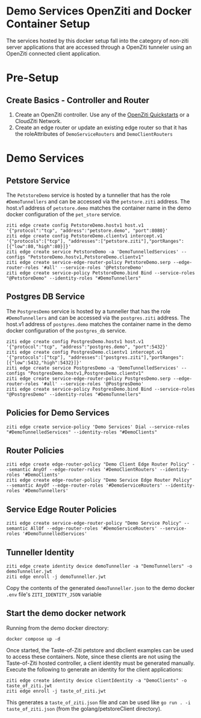 # Demo Services OpenZiti and Docker Container Setup

The services hosted by this docker setup fall into the category of non-ziti server applications that are accessed
through a OpenZiti tunneler using an OpenZiti connected client application. 

# Pre-Setup

## Create Basics - Controller and Router
1. Create an OpenZiti controller.  Use any of the [OpenZiti Quickstarts](https://openziti.io/docs/learn/quickstarts/network/hosted) or a CloudZiti Network.
1. Create an edge router or update an existing edge router so that it has the roleAttributes of `DemoServiceRouters` and `DemoClientRouters`

# Demo Services

## Petstore Service
The `PetstoreDemo` service is hosted by a tunneller that has the role `#DemoTunnellers` and can be accessed via the `petstore.ziti` address.
The host.v1 address of `petstore.demo` matches the container name in the demo docker configuration of the `pet_store` service.

    ziti edge create config PetstoreDemo.hostv1 host.v1 '{"protocol":"tcp", "address":"petstore.demo", "port":8080}'
    ziti edge create config PetstoreDemo.clientv1 intercept.v1 '{"protocols":["tcp"], "addresses":["petstore.ziti"],"portRanges":[{"low":80,"high":80}]}'
    ziti edge create service PetstoreDemo -a 'DemoTunnelledServices' --configs "PetstoreDemo.hostv1,PetstoreDemo.clientv1"
    ziti edge create service-edge-router-policy PetstoreDemo.serp --edge-router-roles '#all' --service-roles '@PetstoreDemo'
    ziti edge create service-policy PetstoreDemo.bind Bind --service-roles "@PetstoreDemo" --identity-roles "#DemoTunnellers"

## Postgres DB Service
The `PostgresDemo` service is hosted by a tunneller that has the role `#DemoTunnellers` and can be accessed via the `postgres.ziti` address.
The host.v1 address of `postgres.demo` matches the container name in the demo docker configuration of the `postgres_db` service.

    ziti edge create config PostgresDemo.hostv1 host.v1 '{"protocol":"tcp", "address":"postgres.demo", "port":5432}'
    ziti edge create config PostgresDemo.clientv1 intercept.v1 '{"protocols":["tcp"], "addresses":["postgres.ziti"],"portRanges":[{"low":5432,"high":5432}]}'
    ziti edge create service PostgresDemo -a 'DemoTunnelledServices' --configs "PostgresDemo.hostv1,PostgresDemo.clientv1"
    ziti edge create service-edge-router-policy PostgresDemo.serp --edge-router-roles '#all' --service-roles '@PostgresDemo'
    ziti edge create service-policy PostgresDemo.bind Bind --service-roles "@PostgresDemo" --identity-roles "#DemoTunnellers"

## Policies for Demo Services
    ziti edge create service-policy 'Demo Services' Dial --service-roles "#DemoTunnelledServices" --identity-roles "#DemoClients"

## Router Policies
    ziti edge create edge-router-policy "Demo Client Edge Router Policy" --semantic AnyOf --edge-router-roles '#DemoClientRouters' --identity-roles '#DemoClients'
    ziti edge create edge-router-policy "Demo Service Edge Router Policy" --semantic AnyOf --edge-router-roles '#DemoServiceRouters' --identity-roles '#DemoTunnellers'

## Service Edge Router Policies
    ziti edge create service-edge-router-policy "Demo Service Policy" --semantic AllOf --edge-router-roles '#DemoServiceRouters' --service-roles '#DemoTunnelledServices'

## Tunneller Identity
    ziti edge create identity device demoTunneller -a "DemoTunnellers" -o demoTunneller.jwt
    ziti edge enroll -j demoTunneller.jwt
Copy the contents of the generated `demoTunneller.json` to the demo docker `.env` file's `ZITI_IDENTITY_JSON` variable

## Start the demo docker network
Running from the demo docker directory:

    docker compose up -d

Once started, the Taste-of-Ziti petstore and dbclient examples can be used to access these containers.  Note, since these clients are not
using the Taste-of-Ziti hosted controller, a client identity must be generated manually.  Execute the following to generate an identity for the 
client applications:

    ziti edge create identity device clientIdentity -a "DemoClients" -o taste_of_ziti.jwt
    ziti edge enroll -j taste_of_ziti.jwt

This generates a `taste_of_ziti.json` file and can be used like `go run . -i taste_of_ziti.json` (from the golang/petstoreClient directory).
